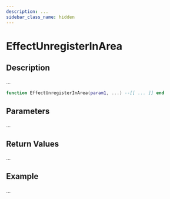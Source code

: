 ```yaml
---
description: ...
sidebar_class_name: hidden
---
```


# EffectUnregisterInArea

## Description

...

```lua
function EffectUnregisterInArea(param1, ...) --[[ ... ]] end
```

## Parameters

...

## Return Values

...

## Example

...

